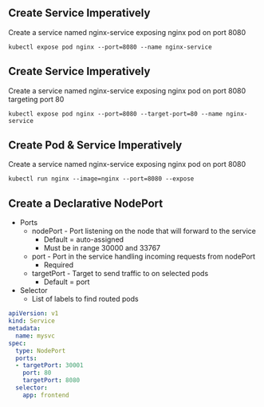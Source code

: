 
## Create Service Imperatively
Create a service named nginx-service exposing nginx pod on port 8080  
```
kubectl expose pod nginx --port=8080 --name nginx-service
```

## Create Service Imperatively
Create a service named nginx-service exposing nginx pod on port 8080 targeting port 80
```
kubectl expose pod nginx --port=8080 --target-port=80 --name nginx-service
```

## Create Pod & Service Imperatively
Create a service named nginx-service exposing nginx pod on port 8080
```
kubectl run nginx --image=nginx --port=8080 --expose 
```

## Create a Declarative NodePort
* Ports
  * nodePort - Port listening on the node that will forward to the service
    * Default = auto-assigned
    * Must be in range 30000 and 33767
  * port - Port in the service handling incoming requests from nodePort
    * Required
  * targetPort - Target to send traffic to on selected pods
    * Default = port
* Selector
  * List of labels to find routed pods
```yaml
apiVersion: v1
kind: Service
metadata:
  name: mysvc
spec:
  type: NodePort
  ports:
  - targetPort: 30001
    port: 80
    targetPort: 8080
  selector:
    app: frontend
```
